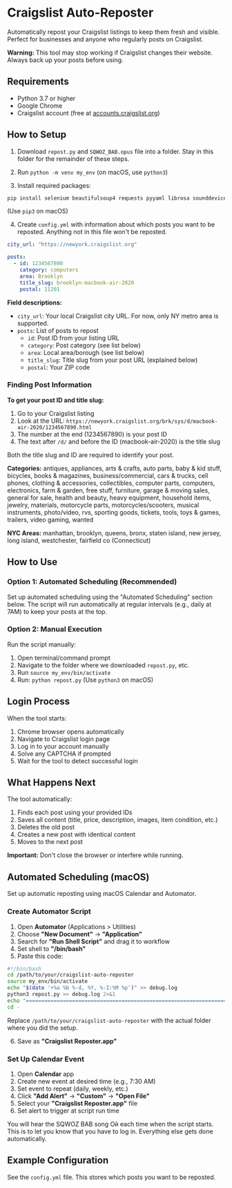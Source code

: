 # Craigslist Auto-Reposter

Automatically repost your Craigslist listings to keep them fresh and visible. Perfect for businesses and anyone who regularly posts on Craigslist.

**Warning:** This tool may stop working if Craigslist changes their website. Always back up your posts before using.

## Requirements

- Python 3.7 or higher
- Google Chrome
- Craigslist account (free at [accounts.craigslist.org](https://accounts.craigslist.org))

## How to Setup

1. Download `repost.py` and `SQWOZ_BAB.opus` file into a folder. Stay in this folder for the remainder of these steps.

2. Run `python -m venv my_env` (on macOS, use `python3`)

3. Install required packages:

```bash
pip install selenium beautifulsoup4 requests pyyaml librosa sounddevice
```
(Use `pip3` on macOS)

4. Create `config.yml` with information about which posts you want to be reposted. Anything not in this file won't be reposted.

```yaml
city_url: "https://newyork.craigslist.org"

posts:
  - id: 1234567890
    category: computers
    area: Brooklyn
    title_slug: brooklyn-macbook-air-2020
    postal: 11201
```

**Field descriptions:**
- `city_url`: Your local Craigslist city URL. For now, only NY metro area is supported.
- `posts`: List of posts to repost
  - `id`: Post ID from your listing URL
  - `category`: Post category (see list below)
  - `area`: Local area/borough (see list below)
  - `title_slug`: Title slug from your post URL (explained below)
  - `postal`: Your ZIP code

### Finding Post Information

**To get your post ID and title slug:**
1. Go to your Craigslist listing
2. Look at the URL: `https://newyork.craigslist.org/brk/sys/d/macbook-air-2020/1234567890.html`
3. The number at the end (1234567890) is your post ID
4. The text after `/d/` and before the ID (macbook-air-2020) is the title slug

Both the title slug and ID are required to identify your post.

**Categories:**
antiques, appliances, arts & crafts, auto parts, baby & kid stuff, bicycles, books & magazines, business/commercial, cars & trucks, cell phones, clothing & accessories, collectibles, computer parts, computers, electronics, farm & garden, free stuff, furniture, garage & moving sales, general for sale, health and beauty, heavy equipment, household items, jewelry, materials, motorcycle parts, motorcycles/scooters, musical instruments, photo/video, rvs, sporting goods, tickets, tools, toys & games, trailers, video gaming, wanted

**NYC Areas:**
manhattan, brooklyn, queens, bronx, staten island, new jersey, long island, westchester, fairfield co (Connecticut)

## How to Use

### Option 1: Automated Scheduling (Recommended)
Set up automated scheduling using the "Automated Scheduling" section below. The script will run automatically at regular intervals (e.g., daily at 7AM) to keep your posts at the top.

### Option 2: Manual Execution
Run the script manually:

1. Open terminal/command prompt
2. Navigate to the folder where we downloaded `repost.py`, etc.
3. Run `source my_env/bin/activate`
3. Run: `python repost.py` (Use `python3` on macOS)

## Login Process
When the tool starts:
1. Chrome browser opens automatically
2. Navigate to Craigslist login page
3. Log in to your account manually
4. Solve any CAPTCHA if prompted
5. Wait for the tool to detect successful login

## What Happens Next
The tool automatically:
1. Finds each post using your provided IDs
2. Saves all content (title, price, description, images, item condition, etc.)
3. Deletes the old post
4. Creates a new post with identical content
5. Moves to the next post

**Important:** Don't close the browser or interfere while running.

## Automated Scheduling (macOS)

Set up automatic reposting using macOS Calendar and Automator.

### Create Automator Script

1. Open **Automator** (Applications > Utilities)
2. Choose **"New Document"** → **"Application"**
3. Search for **"Run Shell Script"** and drag it to workflow
4. Set shell to **"/bin/bash"**
5. Paste this code:

```bash
#!/bin/bash
cd /path/to/your/craigslist-auto-reposter
source my_env/bin/activate
echo "$(date '+%a %b %-d, %Y, %-I:%M %p')" >> debug.log
python3 repost.py >> debug.log 2>&1
echo "=================================================================================================================" >> debug.log
cd -
```

Replace `/path/to/your/craigslist-auto-reposter` with the actual folder where you did the setup.

6. Save as **"Craigslist Reposter.app"**

### Set Up Calendar Event

1. Open **Calendar** app
2. Create new event at desired time (e.g., 7:30 AM)
3. Set event to repeat (daily, weekly, etc.)
4. Click **"Add Alert"** → **"Custom"** → **"Open File"**
5. Select your **"Craigslist Reposter.app"** file
6. Set alert to trigger at script run time

You will hear the SQWOZ BAB song Ой each time when the script starts. This is to let you know that you have to log in. Everything else gets done automatically.

## Example Configuration

See the `config.yml` file. This stores which posts you want to be reposted.
